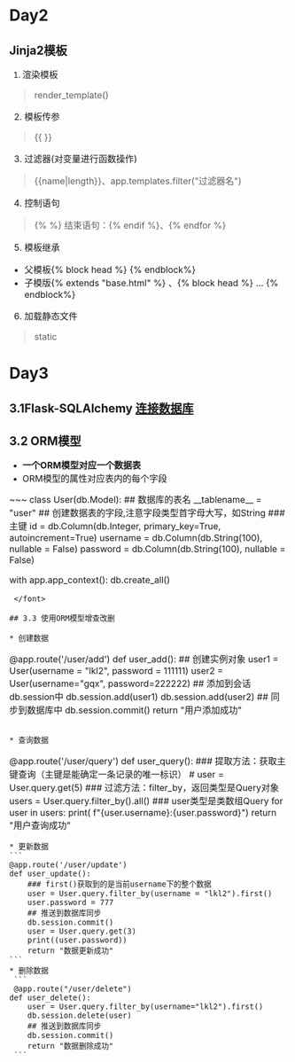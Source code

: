 # Day2
## Jinja2模板
1. <font size = 3>渲染模板 
> render_template()
2. 模板传参 
> {{  }}
3. 过滤器(对变量进行函数操作) 
> {{name|length}}、app.templates.filter("过滤器名")
4. 控制语句
>{% %} 结束语句：{% endif %}、{% endfor %}
5. 模板继承 
* 父模板{% block head %} {% endblock%}  
* 子模版{% extends "base.html" %} 、{% block head %} ... {% endblock%}
6. 加载静态文件 
> static
</font>

# Day3 
## 3.1Flask-SQLAlchemy [连接数据库](https://www.bilibili.com/video/BV17r4y1y7jJ?p=14&vd_source=33207922e975d5ad1770261da92cead1)
## 3.2 ORM模型
* <font size = 3>__一个ORM模型对应一个数据表__
* ORM模型的属性对应表内的每个字段</font>
<font size = 3>
~~~
class User(db.Model):
    ## 数据库的表名
    __tablename__ = "user"
    ## 创建数据表的字段,注意字段类型首字母大写，如String
    ### 主键
    id = db.Column(db.Integer, primary_key=True, autoincrement=True)
    username = db.Column(db.String(100), nullable = False)
    password = db.Column(db.String(100), nullable = False)

with app.app_context():
    db.create_all()
~~~  
 </font>

## 3.3 使用ORM模型增查改删  

* 创建数据
~~~
@app.route('/user/add')
def user_add():
    ## 创建实例对象
    user1 = User(username = "lkl2", password = 111111)
    user2 = User(username="gqx", password=222222)
    ## 添加到会话db.session中
    db.session.add(user1)
    db.session.add(user2)
    ## 同步到数据库中
    db.session.commit()
    return "用户添加成功"
~~~
 
* 查询数据
~~~
@app.route('/user/query')
def user_query():
    ### 提取方法：获取主键查询（主键是能确定一条记录的唯一标识）
    # user = User.query.get(5)
    ### 过滤方法：filter_by，返回类型是Query对象
    users = User.query.filter_by().all()
    ### user类型是类数组Query
    for user in users:
        print( f"{user.username}:{user.password}")
    return "用户查询成功"
~~~
* 更新数据
```
@app.route('/user/update')
def user_update():
    ### first()获取到的是当前username下的整个数据
    user = User.query.filter_by(username = "lkl2").first()
    user.password = 777
    ## 推送到数据库同步
    db.session.commit()
    user = User.query.get(3)
    print((user.password))
    return "数据更新成功"
```
* 删除数据
 ```
 @app.route("/user/delete")
def user_delete():
    user = User.query.filter_by(username="lkl2").first()
    db.session.delete(user)
    ## 推送到数据库同步
    db.session.commit()
    return "数据删除成功"
 ```
